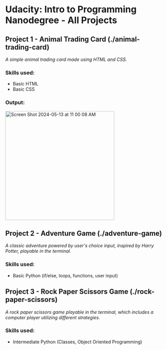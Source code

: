 # Udacity: Intro to Programming Nanodegree - All Projects
## Project 1 - Animal Trading Card (./animal-trading-card)
<i>A simple animal trading card made using HTML and CSS.</i>

### Skills used:
* Basic HTML
* Basic CSS
  
### Output: 
<img width="341" alt="Screen Shot 2024-05-13 at 11 00 08 AM" src="https://github.com/iwakodarya/udacity-intro-to-programming-nanodegree/assets/168930878/7038ec45-450f-499b-ae19-4a1393745132">

## Project 2 - Adventure Game (./adventure-game)
<i>A classic adventure powered by user's choice input, inspired by Harry Potter, playable in the terminal.</i>

### Skills used:
* Basic Python (if/else, loops, functions, user input)

## Project 3 - Rock Paper Scissors Game (./rock-paper-scissors)
<i>A rock paper scissors game playable in the terminal, which includes a computer player utilizing different strategies.</i>

### Skills used:
* Intermediate Python (Classes, Object Oriented Programming)


